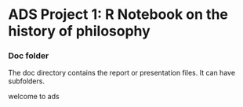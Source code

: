 # ADS Project 1:  R Notebook on the history of philosophy

### Doc folder

The doc directory contains the report or presentation files. It can have subfolders.  

welcome to ads 